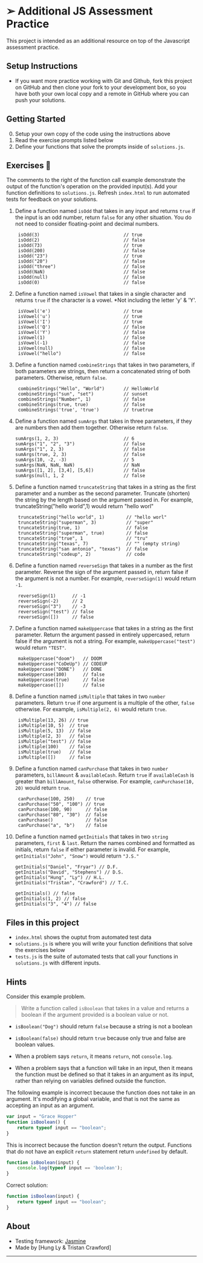➢ Additional JS Assessment Practice
=================

This project is intended as an additional resource on top of the Javascript assessment practice.


## Setup Instructions
- If you want more practice working with Git and Github, fork this project on GitHub and then clone your fork to your development box, so you have both your own local copy and a remote in GitHub where you can push your solutions.

## Getting Started
0. Setup your own copy of the code using the instructions above
1. Read the exercise prompts listed below
2. Define your functions that solve the prompts inside of `solutions.js`.


## Exercises 👟
 The comments to the right of the function call example demonstrate the output of the function's operation on the provided input(s). Add your function definitions to `solutions.js`. Refresh `index.html` to run automated tests for feedback on your solutions.

1. Define a function named `isOdd` that takes in any input and returns `true` if the input is an odd number, return `false` for any other situation. You do not need to consider floating-point and decimal numbers.
        
        isOdd(3)                               // true
        isOdd(2)                               // false
        isOdd(73)                              // true
        isOdd(200)                             // false
        isOdd("23")                            // true
        isOdd("20")                            // false
        isOdd("three")                         // false
        isOdd(NaN)                             // false
        isOdd(null)                            // false
        isOdd(0)                               // false

2. Define a function named `isVowel` that takes in a single character and returns `true` if the character is a vowel. *Not including the letter 'y' & 'Y'.
        
        isVowel('e')                           // true
        isVowel('u')                           // true
        isVowel('I')                           // true
        isVowel('Q')                           // false
        isVowel('Y')                           // false
        isVowel(1)                             // false
        isVowel(-1)                            // false
        isVowel(null)                          // false
        isVowel("hello")                       // false

3. Define a function named `combineStrings` that takes in two parameters, if both parameters are strings, then return a concatenated string of both parameters. Otherwise, return `false`.
        
        combineStrings("Hello", "World")       // HelloWorld
        combineStrings("sun", "set")           // sunset
        combineStrings("Number", 1)            // false
        combineStrings(true, true)             // false
        combineStrings('true', 'true')         // truetrue

4. Define a function named `sumArgs` that takes in three parameters, if they are numbers then add them together. Otherwise return `false`.

       sumArgs(1, 2, 3)                        // 6
       sumArgs("1", "2", "3")                  // false
       sumArgs("1", 2, 3)                      // false
       sumArgs(true, 2, 3)                     // false
       sumArgs(10, -2, -3)                     // 5
       sumArgs(NaN, NaN, NaN)                  // NaN
       sumArgs([1, 2], [3,4], [5,6])           // false
       sumArgs(null, 1, 2                      // false

5. Define a function named `truncateString` that takes in a string as the first parameter and a number as the second parameter. Truncate (shorten) the string by the length based on the argument passed in. For example, truncateString("hello world",1) would return "hello worl"

        truncateString("hello world", 1)        // "hello worl"
        truncateString("superman", 3)           // "super"
        truncateString(true, 1)                 // false
        truncateString("superman", true)        // false
        truncateString("true", 1                // "tru"
        truncateString("texas", 7)              // "" (empty string)
        truncateString("san antonio", "texas")  // false
        truncateString("codeup", 2)             // code

6. Define a function named `reverseSign` that takes in a number as the first parameter. Reverse the sign of the argument passed in, return false if the argument is not a number. For example, `reverseSign(1)` would return `-1`.

        reverseSign(1)      // -1
        reverseSign(-2)     // 2
        reverseSign("3")    // -3
        reverseSign("test") // false
        reverseSign([])     // false

7. Define a function named `makeUppercase` that takes in a string as the first parameter. Return the argument passed in entirely uppercased, return false if the argument is not a string. For example, `makeUppercase("test")` would return `"TEST"`.

        makeUppercase("doom")   // DOOM
        makeUppercase("CoDeUp") // CODEUP
        makeUppercase("DONE")   // DONE
        makeUppercase(100)      // false
        makeUppercase(true)     // false
        makeUppercase([])       // false

8. Define a function named `isMultiple` that takes in two `number` parameters. Return `true` if one argument is a multiple of the other, `false` otherwise. For example, `isMultiple(2, 6)` would return `true`.

        isMultiple(13, 26) // true
        isMultiple(10, 5)  // true
        isMultiple(5, 13)  // false
        isMultiple(2, 3)   // false
        isMultiple("test") // false
        isMultiple(100)    // false
        isMultiple(true)   // false
        isMultiple([])     // false

9. Define a function named `canPurchase` that takes in two `number` parameters, `billAmount` & `availableCash`. Return `true` if `availableCash` is greater than `billAmount`, `false` otherwise. For example, `canPurchase(10, 20)` would return `true`.

        canPurchase(100, 250)    // true
        canPurchase("50", "100") // true
        canPurchase(100, 90)     // false
        canPurchase("80", "30")  // false
        canPurchase()            // false
        canPurchase("a", "b")    // false

10. Define a function named `getInitials` that takes in two `string` parameters, `first` & `last`. Return the names combined and formatted as initials, return `false` if either parameter is invalid. For example, `getInitials("John", "Snow")` would return `"J.S."`

        getInitials("Daniel", "Fryar") // D.F.
        getInitials("David", "Stephens") // D.S.
        getInitials("Hung", "Ly") // H.L.
        getInitials("Tristan", "Crawford") // T.C.

        getInitials() // false
        getInitials(1, 2) // false
        getInitials("3", "4") // false

## Files in this project
- `index.html` shows the ouptut from automated test data
- `solutions.js` is where you will write your function definitions that solve the exercises below
- `tests.js` is the suite of automated tests that call your functions in `solutions.js` with different inputs.


## Hints

Consider this example problem.

> Write a function called `isBoolean` that takes in a value and returns a boolean if the argument provided is a boolean value or not.
>

- `isBoolean("Dog")` should return `false` because a string is not a boolean
- `isBoolean(false)` should return `true` because only true and false are boolean values.

- When a problem says `return`, it means `return`, not `console.log`.

- When a problem says that a function will take in an input, then it means the function must be defined so that it takes in an argument as its input, rather than relying on variables defined outside the function.

The following example is incorrect because the function does not take in an argument. It's modifying a global variable, and that is not the same as accepting an input as an argument.

```js
var input = "Grace Hopper"
function isBoolean() {
    return typeof input == "boolean";
}
```

This is incorrect because the function doesn't return the output. Functions that do not have an explicit `return` statement return `undefined` by default.

```js
function isBoolean(input) {
    console.log(typeof input == 'boolean');
}
```

Correct solution:

```js
function isBoolean(input) {
    return typeof input == "boolean";
}
```


## About
- Testing framework: <a href="https://github.com/jasmine/jasmine">Jasmine</a>
- Made by [Hung Ly & Tristan Crawford]
-------------------
